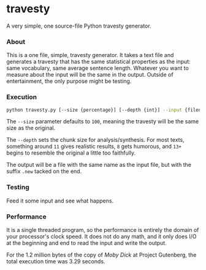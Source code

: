 # travesty
A very simple, one source-file Python travesty generator.

### About
This is a one file, simple, travesty generator. It takes a text file and 
generates a travesty that has the same statistical properties as the
input: same vocabulary, same average sentence length. Whatever you want
to measure about the input will be the same in the output. 
Outside of entertainment, the only purpose might be testing.

### Execution
```bash
python travesty.py [--size {percentage}] [--depth {int}] --input {filename}
```

The `--size` parameter defaults to `100`, meaning the travesty will be the
same size as the original. 

The `--depth` sets the chunk size for analysis/synthesis. For most texts,
something around `11` gives realistic results, `8` gets humorous, and `13+`
begins to resemble the original a little too faithfully.

The output will be a file with the same name as the input file, but with the
suffix `.new` tacked on the end.

### Testing

Feed it some input and see what happens.

### Performance

It is a single threaded program, so the performance is entirely the domain 
of your processor's clock speed. It does not do any math, and it only does
I/O at the beginning and end to read the input and write the output. 

For the 1.2 million bytes of the copy of _Moby Dick_ at Project Gutenberg,
the total execution time was 3.29 seconds.

